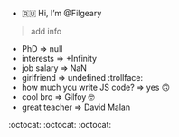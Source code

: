 - :ru: Hi, I’m @Filgeary
> add info
- PhD => null
- interests => +Infinity
- job salary => NaN
- girlfriend => undefined :trollface:
- how much you write JS code? => yes 🙃
- cool bro => Gilfoy 🤓
- great teacher => David Malan

:octocat: :octocat: :octocat:

<!---
Filgeary/Filgeary is a ✨ special ✨ repository because its `README.md` (this file) appears on your GitHub profile.
You can click the Preview link to take a look at your changes.
--->
